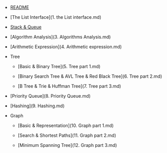- [README](README.md)

- [The List Interface](1. the List interface.md)


- [Stack & Queue](2._Stack_&_Queue.md)


- [Algorithm Analysis](3. Algorithms Analysis.md)


- [Arithmetic Expression](4. Arithmetic expression.md)


- Tree

	- [Basic & Binary Tree](5. Tree part 1.md)

	- [Binary Search Tree & AVL Tree & Red Black Tree](6. Tree part 2.md)

	- [B Tree & Trie & Huffman Tree](7. Tree part 3.md)


- [Priority Queue](8. Priority Queue.md)


- [Hashing](9. Hashing.md)


- Graph

	- [Basic & Representation](10. Graph part 1.md)

	- [Search & Shortest Paths](11. Graph part 2.md)

	- [Minimum Spanning Tree](12. Graph part 3.md)
